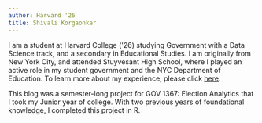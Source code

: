 ```yaml
---
author: Harvard '26
title: Shivali Korgaonkar 
---
```


I am a student at Harvard College ('26) studying Government with a Data Science track, and a secondary in Educational Studies. I am originally from New York City, and attended Stuyvesant High School, where I played an active role in my student government and the NYC Department of Education. To learn more about my experience, please click [here](https://www.linkedin.com/in/shivali-korgaonkar-48200725b/).

This blog was a semester-long project for GOV 1367: Election Analytics that I took my Junior year of college. With two previous years of foundational knowledge, I completed this project in R.
